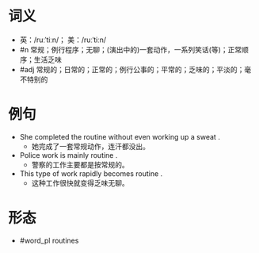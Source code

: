 # 词义
- 英：/ruːˈtiːn/； 美：/ruːˈtiːn/
- #n 常规；例行程序；无聊；(演出中的)一套动作，一系列笑话(等)；正常顺序；生活乏味
- #adj 常规的；日常的；正常的；例行公事的；平常的；乏味的；平淡的；毫不特别的
# 例句
- She completed the routine without even working up a sweat .
	- 她完成了一套常规动作，连汗都没出。
- Police work is mainly routine .
	- 警察的工作主要都是按常规的。
- This type of work rapidly becomes routine .
	- 这种工作很快就变得乏味无聊。
# 形态
- #word_pl routines
